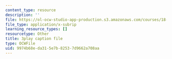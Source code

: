 ```yaml
---
content_type: resource
description: ''
file: https://ol-ocw-studio-app-production.s3.amazonaws.com/courses/18-01sc-single-variable-calculus-fall-2010/9974b68eda315e7b82537d9662a708aa_LpW6zanbSf8.vtt
file_type: application/x-subrip
learning_resource_types: []
resourcetype: Other
title: 3play caption file
type: OCWFile
uid: 9974b68e-da31-5e7b-8253-7d9662a708aa
---
```

